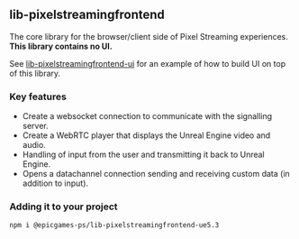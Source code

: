 ## lib-pixelstreamingfrontend

The core library for the browser/client side of Pixel Streaming experiences. **This library contains no UI.**

See [lib-pixelstreamingfrontend-ui](/Frontend/implementations/typescript) for an example of how to build UI on top of this library.

### Key features
- Create a websocket connection to communicate with the signalling server.
- Create a WebRTC player that displays the Unreal Engine video and audio.
- Handling of input from the user and transmitting it back to Unreal Engine.
- Opens a datachannel connection sending and receiving custom data (in addition to input).

### Adding it to your project
`npm i @epicgames-ps/lib-pixelstreamingfrontend-ue5.3`

